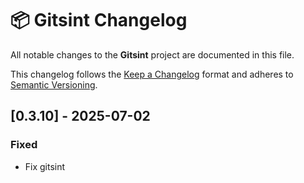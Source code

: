 # 📦 Gitsint Changelog

All notable changes to the **Gitsint** project are documented in this file.

This changelog follows the [Keep a Changelog](https://keepachangelog.com/en/1.0.0/)
format and adheres to [Semantic Versioning](https://semver.org/spec/v2.0.0.html).
## [0.3.10] - 2025-07-02

### Fixed
- Fix gitsint


<!-- generated by git-cliff for Gitsint -->
